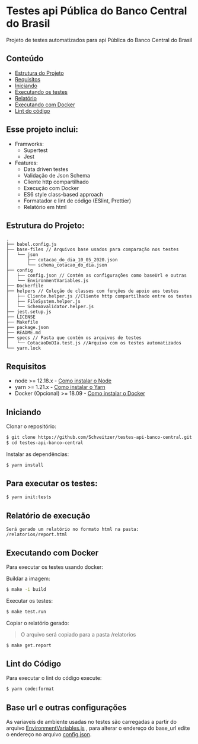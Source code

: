 # Testes api Pública do Banco Central do Brasil

Projeto de testes automatizados para api Pública do Banco Central do Brasil

## Conteúdo

- [Estrutura do Projeto](#Estrutura-do-Projeto)
- [Requisitos](#Requisitos)
- [Iniciando](#Iniciando)
- [Executando os testes](#Para-executar-os-testes)
- [Relatório](#Relatório-de-execução)
- [Executando com Docker](#Executando-com-Docker)
- [Lint do código](#Lint-do-Código)

## Esse projeto inclui:
- Framworks:
    - Supertest
    - Jest
- Features:
    - Data driven testes
    - Validação de Json Schema
    - Cliente http compartilhado
    - Execução com Docker 
    - ES6 style class-based approach
    - Formatador e lint de código (ESlint, Prettier)
    - Relatório em html

## Estrutura do Projeto:
```
.
├── babel.config.js
├── base-files // Arquivos base usados para comparação nos testes
│   └── json
│       ├── cotacao_do_dia_10_05_2020.json
│       └── schema_cotacao_do_dia.json
├── config
│   ├── config.json // Contém as configurações como baseUrl e outras
│   └── EnvironmentVariables.js
├── Dockerfile
├── helpers // Coleção de classes com funções de apoio aos testes
│   ├── Cliente.helper.js //Cliente http compartilhado entre os testes
│   ├── FileSystem.helper.js
│   └── Schemavalidator.helper.js
├── jest.setup.js
├── LICENSE
├── Makefile
├── package.json
├── README.md
├── specs // Pasta que contém os arquivos de testes
│   └── CotacaoDoDIa.test.js //Arquivo com os testes automatizados
└── yarn.lock

```
    
## Requisitos
- node >= 12.18.x - [Como instalar o Node](https://nodejs.org/en/download/)
- yarn >= 1.21.x - [Como instalar o Yarn](https://yarnpkg.com/en/docs/install#debian-stable)
- Docker (Opcional) >= 18.09 - [Como instalar o Docker](https://docs.docker.com/get-docker/)

## Iniciando
Clonar o repositório:
```bash
$ git clone https://github.com/Schveitzer/testes-api-banco-central.git
$ cd testes-api-banco-central
```
Instalar as dependências:

```bash
$ yarn install
```

## Para executar os testes:
```bash
$ yarn init:tests
```

## Relatório de execução
```
Será gerado um relatório no formato html na pasta: /relatorios/report.html
```
## Executando com Docker

Para executar os testes usando docker:

Buildar a imagem:

```bash
$ make -i build
```

Executar os testes:

```bash
$ make test.run
```

Copiar o relatório gerado:
> O arquivo será copiado para a pasta /relatorios
```bash
$ make get.report
```
## Lint do Código
Para executar o lint do código execute:

```bash
$ yarn code:format
```

## Base url e outras configurações
As variaveis de ambiente usadas no testes são carregadas a partir do arquivo [EnvironmentVariables.js](https://github.com/Schveitzer/testes-api-banco-central/blob/master/config/EnvironmentVariables.js) , para alterar o endereço do base_url edite o endereço no arquivo [config.json](https://github.com/Schveitzer/testes-api-banco-central/blob/master/config/config.json).
